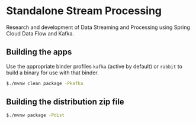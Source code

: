 # Standalone Stream Processing
Research and development of Data Streaming and Processing using Spring Cloud Data Flow and Kafka.

## Building the apps

Use the appropriate binder profiles `kafka` (active by default) or `rabbit` to build a binary for use with that binder.

```bash
$./mvnw clean package -Pkafka
```

## Building the distribution zip file

```bash
$./mvnw package -Pdist

```
